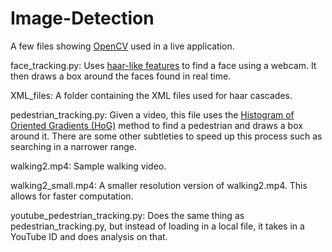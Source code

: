 # Image-Detection

A few files showing <a href="http://docs.opencv.org/3.0-beta/doc/py_tutorials/py_tutorials.html">OpenCV</a> used in a live application. 

face_tracking.py: Uses <a href="https://en.wikipedia.org/wiki/Haar-like_features">haar-like features</a> to find a face using a webcam. It then draws a box around the faces found in real time.

XML_files: A folder containing the XML files used for haar cascades.

pedestrian_tracking.py: Given a video, this file uses the <a href="https://en.wikipedia.org/wiki/Histogram_of_oriented_gradients">Histogram of Oriented Gradients (HoG)</a> method to find a pedestrian and draws a box around it. There are some other subtleties to speed up this process such as searching in a narrower range.

walking2.mp4: Sample walking video.

walking2_small.mp4: A smaller resolution version of walking2.mp4. This allows for faster computation.

youtube_pedestrian_tracking.py: Does the same thing as pedestrian_tracking.py, but instead of loading in a local file, it takes in a YouTube ID and does analysis on that.
